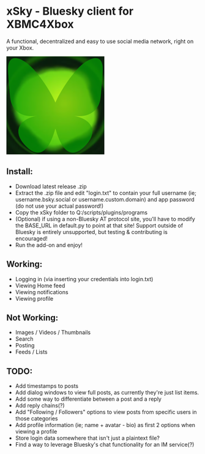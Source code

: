 # xSky - Bluesky client for XBMC4Xbox

A functional, decentralized and easy to use social media network, right on your Xbox.

![icon](icon2.png)

## Install:
- Download latest release .zip
- Extract the .zip file and edit "login.txt" to contain your full username (ie; username.bsky.social or username.custom.domain) and app password (do not use your actual password!)
- Copy the xSky folder to Q:/scripts/plugins/programs
- (Optional) if using a non-Bluesky AT protocol site, you'll have to modify the BASE_URL in default.py to point at that site! Support outside of Bluesky is entirely unsupported, but testing & contributing is encouraged!
- Run the add-on and enjoy!

## Working:
- Logging in (via inserting your credentials into login.txt)
- Viewing Home feed
- Viewing notifications
- Viewing profile

## Not Working:
- Images / Videos / Thumbnails
- Search
- Posting
- Feeds / Lists

## TODO:
- Add timestamps to posts
- Add dialog windows to view full posts, as currently they're just list items.
- Add some way to differentiate between a post and a reply
- Add reply chains(?)
- Add "Following / Followers" options to view posts from specific users in those categories
- Add profile information (ie; name + avatar - bio) as first 2 options when viewing a profile
- Store login data somewhere that isn't just a plaintext file?
- Find a way to leverage Bluesky's chat functionality for an IM service(?)

